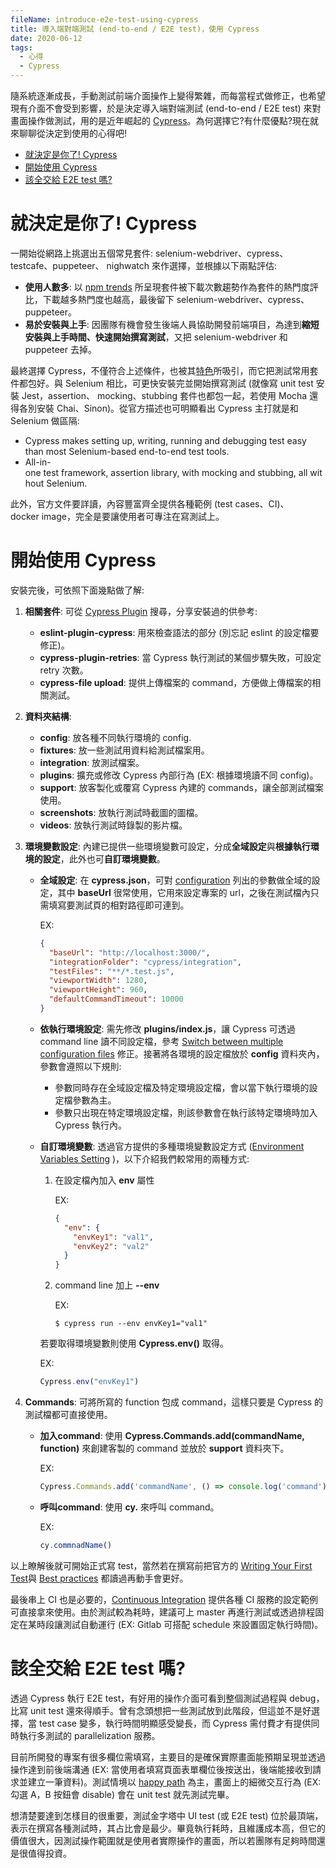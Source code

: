 ```yaml
---
fileName: introduce-e2e-test-using-cypress
title: 導入端對端測試 (end-to-end / E2E test)，使用 Cypress
date: 2020-06-12
tags:
  - 心得
  - Cypress
---
```

隨系統逐漸成長，手動測試前端介面操作上變得繁雜，而每當程式做修正，也希望現有介面不會受到影響，於是決定導入端對端測試 (end-to-end / E2E test) 來對畫面操作做測試，用的是近年崛起的 [Cypress](https://www.cypress.io/)。為何選擇它?有什麼優點?現在就來聊聊從決定到使用的心得吧!

- [就決定是你了! Cypress](#就決定是你了-cypress)
- [開始使用 Cypress](#開始使用-cypress)
- [該全交給 E2E test 嗎?](#該全交給-e2e-test-嗎)

# 就決定是你了! Cypress
一開始從網路上挑選出五個常見套件: selenium-webdriver、cypress、testcafe、puppeteer、 nighwatch 來作選擇，並根據以下兩點評估:
- **使用人數多**: 以 [npm trends](https://www.npmtrends.com/nightwatch-vs-selenium-webdriver-vs-testcafe-vs-cypress-vs-puppeteer) 所呈現套件被下載次數趨勢作為套件的熱門度評比，下載越多熱門度也越高，最後留下 selenium-webdriver、cypress、puppeteer。
- **易於安裝與上手**: 因團隊有機會發生後端人員協助開發前端項目，為達到**縮短安裝與上手時間、快速開始撰寫測試**，又把 selenium-webdriver 和 puppeteer 去掉。

最終選擇 Cypress，不僅符合上述條件，也被其[特色](https://www.cypress.io/features)所吸引，而它把測試常用套件都包好。與 Selenium 相比，可更快安裝完並開始撰寫測試 (就像寫 unit test 安裝 Jest，assertion、 mocking、stubbing 套件也都包一起，若使用 Mocha 還得各別安裝 Chai、Sinon)。從官方描述也可明顯看出 Cypress 主打就是和 Selenium 做區隔:
- Cypress makes setting up, writing, running and debugging test easy than most Selenium-based end-to-end test tools.
- All-in-one test framework, assertion library, with mocking and stubbing, all without Selenium.

此外，官方文件要詳讀，內容豐富齊全提供各種範例 (test cases、CI)、docker image，完全是要讓使用者可專注在寫測試上。

# 開始使用 Cypress
安裝完後，可依照下面幾點做了解:

1. **相關套件**: 可從 [Cypress Plugin](https://docs.cypress.io/plugins/index.html) 搜尋，分享安裝過的供參考:
    - **eslint-plugin-cypress**: 用來檢查語法的部分 (別忘記 eslint 的設定檔要修正)。
    - **cypress-plugin-retries**: 當 Cypress 執行測試的某個步驟失敗，可設定 retry 次數。
    - **cypress-file upload**: 提供上傳檔案的 command，方便做上傳檔案的相關測試。

2. **資料夾結構**:
    - **config**: 放各種不同執行環境的 config.
    - **fixtures**: 放一些測試用資料給測試檔案用。
    - **integration**: 放測試檔案。
    - **plugins**: 擴充或修改 Cypress 內部行為 (EX: 根據環境讀不同 config)。
    - **support**: 放客製化或覆寫 Cypress 內建的 commands，讓全部測試檔案使用。
    - **screenshots**: 放執行測試時截圖的圖檔。
    - **videos**: 放執行測試時錄製的影片檔。

3. **環境變數設定**: 內建已提供一些環境變數可設定，分成**全域設定**與**根據執行環境的設定**，此外也可**自訂環境變數**。

    - **全域設定**: 在 **cypress.json**，可對 [configuration](https://docs.cypress.io/guides/references/configuration.html) 列出的參數做全域的設定，其中 **baseUrl** 很常使用，它用來設定專案的 url，之後在測試檔內只需填寫要測試頁的相對路徑即可連到。

        EX:

        ```json
        {
          "baseUrl": "http://localhost:3000/",
          "integrationFolder": "cypress/integration",
          "testFiles": "**/*.test.js",
          "viewportWidth": 1280,
          "viewportHeight": 960,
          "defaultCommandTimeout": 10000
        }
        ```

    - **依執行環境設定**: 需先修改 **plugins/index.js**，讓 Cypress 可透過 command line 讀不同設定檔，參考 [Switch between multiple configuration files](https://docs.cypress.io/api/plugins/configuration-api.html#Switch-between-multiple-configuration-files) 修正。接著將各環境的設定檔放於 **config** 資料夾內，參數會遵照以下規則:
      - 參數同時存在全域設定檔及特定環境設定檔，會以當下執行環境的設定檔參數為主。
      - 參數只出現在特定環境設定檔，則該參數會在執行該特定環境時加入 Cypress 執行內。

    - **自訂環境變數**: 透過官方提供的多種環境變數設定方式 ([Environment Variables Setting](https://docs.cypress.io/guides/guides/environment-variables.html#Setting)
    )，以下介紹我們較常用的兩種方式:

      1. 在設定檔內加入 **env** 屬性

            EX:

            ```json
            {
              "env": {
                "envKey1": "val1",
                "envKey2": "val2"
              }
            }
            ```

      2. command line 加上 **--env**

            EX:

            ```shell
            $ cypress run --env envKey1="val1"
            ```

        若要取得環境變數則使用 **Cypress.env()** 取得。

        EX:

        ```javascript
        Cypress.env("envKey1")
        ```

4. **Commands**: 可將所寫的 function 包成 command，這樣只要是 Cypress 的測試檔都可直接使用。

    - **加入command**: 使用 **Cypress.Commands.add(commandName, function)** 來創建客製的 command 並放於 **support** 資料夾下。

        EX:

        ```javascript
        Cypress.Commands.add('commandName', () => console.log('command'))
        ```

    - **呼叫command**: 使用 **cy.** 來呼叫 command。

        EX:

        ```javascript
        cy.commnadName()
        ```

以上瞭解後就可開始正式寫 test，當然若在撰寫前把官方的 [Writing Your First Test](https://docs.cypress.io/guides/getting-started/writing-your-first-test.html)與 [Best practices](https://docs.cypress.io/guides/references/best-practices.html) 都讀過再動手會更好。

最後串上 CI 也是必要的，[Continuous Integration](https://docs.cypress.io/guides/guides/continuous-integration.html#Examples) 提供各種 CI 服務的設定範例可直接拿來使用。由於測試較為耗時，建議可上 master 再進行測試或透過排程固定在某時段讓測試自動運行 (EX: Gitlab 可搭配 schedule 來設置固定執行時間)。

# 該全交給 E2E test 嗎?
透過 Cypress 執行 E2E test，有好用的操作介面可看到整個測試過程與 debug，比寫 unit test 還來得順手。曾有念頭想把一些測試放到此階段，但這並不是好選擇，當 test case 變多，執行時間明顯感受變長，而 Cypress 需付費才有提供同時執行多測試的 parallelization 服務。

目前所開發的專案有很多欄位需填寫，主要目的是確保實際畫面能預期呈現並透過操作達到前後端溝通 (EX: 當使用者填寫頁面表單欄位後按送出，後端能接收到請求並建立一筆資料)。測試情境以 [happy path](https://en.wikipedia.org/wiki/Happy_path) 為主，畫面上的細微交互行為 (EX: 勾選 A，B 按鈕會 disable) 會在 unit test 就先測試完畢。

想清楚要達到怎樣目的很重要，測試金字塔中 UI test (或 E2E test) 位於最頂端，表示在撰寫各種測試時，其占比會是最少。畢竟執行耗時，且維護成本高，但它的價值很大，因測試操作範圍就是使用者實際操作的畫面，所以若團隊有足夠時間還是很值得投資。
